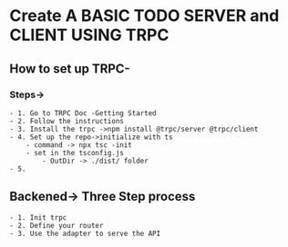 # Create A BASIC TODO SERVER and CLIENT USING TRPC

## How to set up TRPC-

### Steps->
    - 1. Go to TRPC Doc -Getting Started
    - 2. Follow the instructions
    - 3. Install the trpc ->npm install @trpc/server @trpc/client
    - 4. Set up the repo->initialize with ts
        - command -> npx tsc -init
        - set in the tsconfig.js
            - OutDir -> ./dist/ folder
    - 5.  

## Backened-> Three Step process

    - 1. Init trpc
    - 2. Define your router
    - 3. Use the adapter to serve the API
